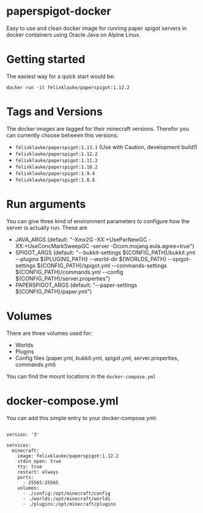 # paperspigot-docker
Easy to use and clean docker image for running paper spigot servers in docker containers using Oracle Java on Alpine Linux. 

# Getting started
The easiest way for a quick start would be:
```
docker run -it felixklauke/paperspigot:1.12.2
```

# Tags and Versions
The docker images are tagged for their minecraft versions. Therefor you can currently choose between this versions:
- `felixklauke/paperspigot:1.13.1` (Use with Caution, development build!)
- `felixklauke/paperspigot:1.12.2`
- `felixklauke/paperspigot:1.11.2`
- `felixklauke/paperspigot:1.10.2`
- `felixklauke/paperspigot:1.9.4`
- `felixklauke/paperspigot:1.8.8`

# Run arguments
You can give three kind of environment parameters to configure how the server is actually run. These are
- JAVA_ARGS (default: "-Xmx2G -XX:+UseParNewGC -XX:+UseConcMarkSweepGC -server -Dcom.mojang.eula.agree=true")
- SPIGOT_ARGS (default: "--bukkit-settings ${CONFIG_PATH}/bukkit.yml --plugins ${PLUGINS_PATH} --world-dir ${WORLDS_PATH} --spigot-settings ${CONFIG_PATH}/spigot.yml --commands-settings ${CONFIG_PATH}/commands.yml --config ${CONFIG_PATH}/server.properties")
- PAPERSPIGOT_ARGS (default: "--paper-settings ${CONFIG_PATH}/paper.yml")

# Volumes
There are three volumes used for:
- Worlds
- Plugins
- Config files (paper.yml, bukkit.yml, spigot.yml, server.properties, commands.yml)

You can find the mount locations in the `docker-compose.yml`

# docker-compose.yml
You can add this simple entry to your docker-compose.yml:
```

version: '3'

services:
  minecraft:
    image: felixklauke/paperspigot:1.12.2
    stdin_open: true
    tty: true
    restart: always
    ports:
      - 25565:25565
    volumes:
      - ./config:/opt/minecraft/config
      - ./worlds:/opt/minecraft/worlds
      - ./plugins:/opt/minecraft/plugins
```
